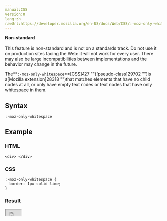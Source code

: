 ```yaml
---
manual:CSS
version:0
lang:zh
rawUrl:https://developer.mozilla.org/en-US/docs/Web/CSS/:-moz-only-whitespace
---
```






**Non-standard**<br></br>This feature is non-standard and is not on a standards track. Do not use it on production sites facing the Web: it will not work for every user. There may also be large incompatibilities between implementations and the behavior may change in the future.





The**`:-moz-only-whitespace`**[CSS]427 "")[pseudo-class]29702 "")is a[Mozilla extension]28318 "")that matches elements that have no child nodes at all, or only have empty text nodes or text nodes that have only whitespace in them.


## Syntax<a name="Syntax"></a>

```
:-moz-only-whitespace

```

## Example<a name="Example"></a>

### HTML<a name="HTML"></a>

```
<div> </div>
```

### CSS<a name="CSS"></a>

```
:-moz-only-whitespace {
  border: 1px solid lime;
}
```

### Result<a name="Result"></a>


<iframe src='https://mdn.mozillademos.org/en-US/docs/Web/CSS/:-moz-only-whitespace$samples/Example?revision=1347754' width='50' height='20'></iframe>





